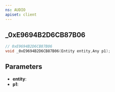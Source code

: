 ```yaml
---
ns: AUDIO
apiset: client
---
```

## _0xE9694B2D6CB87B06

```c
// 0xE9694B2D6CB87B06
void _0xE9694B2D6CB87B06(Entity entity,Any p1);
```


## Parameters
* **entity**:
* **p1**:



